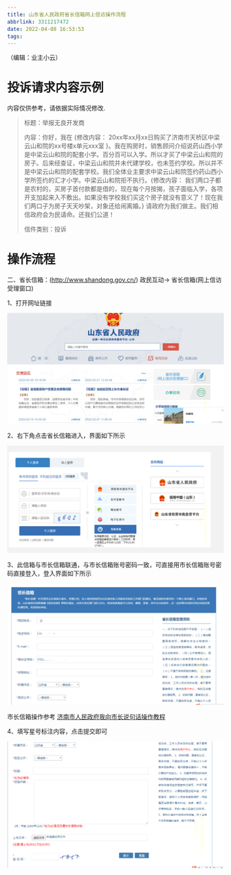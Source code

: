 ```yaml
---
title: 山东省人民政府省长信箱网上信访操作流程
abbrlink: 3311217472
date: 2022-04-08 16:53:53
tags:
---
```


（编辑：业主小云）

# 投诉请求内容示例
内容仅供参考，请依据实际情况修改.

> 标题：举报无良开发商
>
> 内容：你好，我在 {修改内容： 20xx年xx月xx日购买了济南市天桥区中梁云山和院的xx号楼x单元xxx室 }。我在购房时，销售顾问介绍说药山西小学是中梁云山和院的配套小学。百分百可以入学。所以才买了中梁云山和院的房子。后来经查证，中梁云山和院并未代建学校，也未签约学校。所以并不是中梁云山和院的配套学校。我们全体业主要求中梁云山和院签约药山西小学所签约的汇才小学。中梁云山和院拒不执行。{修改内容： 我们两口子都是农村的，买房子首付款都是借的，现在每个月按揭，孩子面临入学，各项开支加起来入不敷出。如果没有学校我们买这个房子就没有意义了！现在我们两口子为房子天天吵架，对象还给闹离婚。} 请政府为我们做主。我们相信政府会为民请命。还我们公道！
>
> 信件类别：投诉


# 操作流程

二、省长信箱：(http://www.shandong.gov.cn/) 政民互动-> 省长信箱(网上信访受理窗口)

1、打开网址链接

![山东省人民政府网上信访流程](./山东省人民政府省长信箱网上信访操作流程/1山东省人民政府.png)
 
2、右下角点击省长信箱进入，界面如下所示

![山东省人民政府网上信访流程](./山东省人民政府省长信箱网上信访操作流程/2登录.png)
 
3、此信箱与市长信箱联通，与市长信箱账号密码一致，可直接用市长信箱账号密码直接登入，登入界面如下所示

![山东省人民政府网上信访流程](./山东省人民政府省长信箱网上信访操作流程/3省长信息用户信息.png)

市长信箱操作参考 [济南市人民政府我向市长说句话操作教程](济南市人民政府我向市长说句话操作教程.html)
 
4、填写星号标注内容，点击提交即可

![山东省人民政府网上信访流程](./山东省人民政府省长信箱网上信访操作流程/4填写投诉内容.png)

